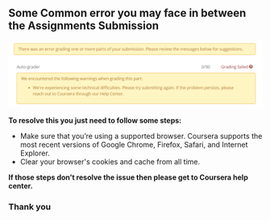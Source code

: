 ## Some Common error you may face in between the Assignments Submission

![GitHub Logo](/Error/Error.PNG)

**To resolve this you just need to follow some steps:** 

- Make sure that you’re using a supported browser. Coursera supports the most recent versions of Google Chrome, Firefox, Safari, and Internet Explorer.
- Clear your browser's cookies and cache from all time.

**If those steps don’t resolve the issue then please get to Coursera help center.**
### Thank you
